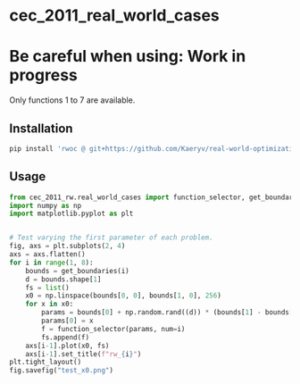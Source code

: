 # cec_2011_real_world_cases

# Be careful when using: Work in progress

Only functions 1 to 7 are available.

## Installation

```bash
pip install 'rwoc @ git+https://github.com/Kaeryv/real-world-optimization-cases'
```

## Usage

```python
from cec_2011_rw.real_world_cases import function_selector, get_boundaries
import numpy as np
import matplotlib.pyplot as plt


# Test varying the first parameter of each problem.
fig, axs = plt.subplots(2, 4)
axs = axs.flatten()
for i in range(1, 8):
    bounds = get_boundaries(i)
    d = bounds.shape[1]
    fs = list()
    x0 = np.linspace(bounds[0, 0], bounds[1, 0], 256)
    for x in x0:
        params = bounds[0] + np.random.rand((d)) * (bounds[1] - bounds[0])
        params[0] = x
        f = function_selector(params, num=i)
        fs.append(f)
    axs[i-1].plot(x0, fs)
    axs[i-1].set_title(f"rw_{i}")
plt.tight_layout()
fig.savefig("test_x0.png")
```
